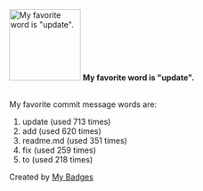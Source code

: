 <img src="https://github.com/my-badges/my-badges/blob/master/src/all-badges/favorite-word/favorite-word.png?raw=true" alt="My favorite word is &quot;update&quot;." title="My favorite word is &quot;update&quot;." width="128">
<strong>My favorite word is &quot;update&quot;.</strong>
<br><br>

My favorite commit message words are:

1. update (used 713 times)
2. add (used 620 times)
3. readme.md (used 351 times)
4. fix (used 259 times)
5. to (used 218 times)


Created by <a href="https://github.com/my-badges/my-badges">My Badges</a>